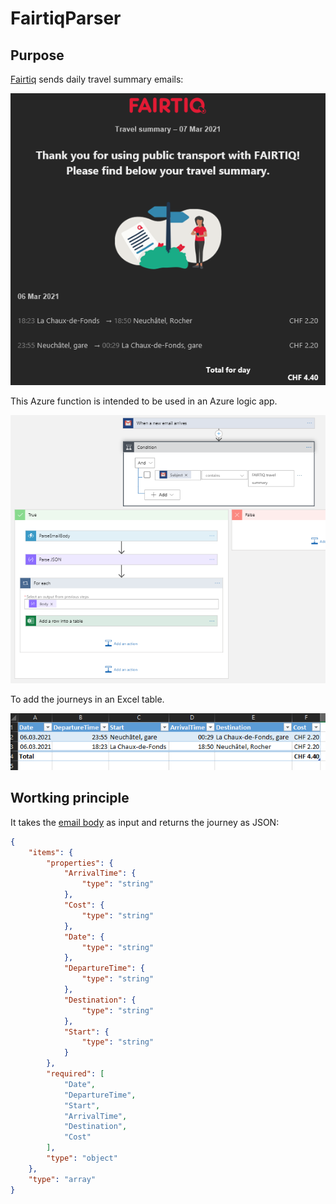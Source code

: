 # FairtiqParser

## Purpose

[Fairtiq](https://fairtiq.com/fr-ch/) sends daily travel summary emails:

![Fairtiq email body](doc/email.png)

This Azure function is intended to be used in an Azure logic app. 

![Logic app](doc/logicapp.png)

To add the journeys in an Excel table.

![Excel table](doc/excel.png)

## Wortking principle

It takes the [email body](FairtiqParser.Tests/ressources/body.html) as input and returns the journey as JSON:

```json
{
    "items": {
        "properties": {
            "ArrivalTime": {
                "type": "string"
            },
            "Cost": {
                "type": "string"
            },
            "Date": {
                "type": "string"
            },
            "DepartureTime": {
                "type": "string"
            },
            "Destination": {
                "type": "string"
            },
            "Start": {
                "type": "string"
            }
        },
        "required": [
            "Date",
            "DepartureTime",
            "Start",
            "ArrivalTime",
            "Destination",
            "Cost"
        ],
        "type": "object"
    },
    "type": "array"
}
```
